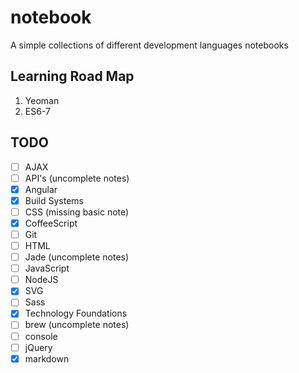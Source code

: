 # notebook

A simple collections of different development languages notebooks

## Learning Road Map

1. Yeoman
2. ES6-7

## TODO
- [ ] AJAX
- [ ] API's (uncomplete notes)
- [x] Angular
- [x] Build Systems
- [ ] CSS (missing basic note)
- [x] CoffeeScript
- [ ] Git
- [ ] HTML
- [ ] Jade (uncomplete notes)
- [ ] JavaScript
- [ ] NodeJS
- [x] SVG
- [ ] Sass
- [x] Technology Foundations
- [ ] brew (uncomplete notes)
- [ ] console
- [ ] jQuery
- [x] markdown
